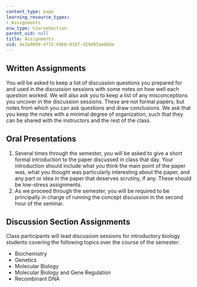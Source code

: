 ```yaml
---
content_type: page
learning_resource_types:
- Assignments
ocw_type: CourseSection
parent_uid: null
title: Assignments
uid: 4e3a9809-d772-69b6-01bf-d29d05ae86be
---
```


Written Assignments
-------------------

You will be asked to keep a list of discussion questions you prepared for and used in the discussion sessions with some notes on how well each question worked. We will also ask you to keep a list of any misconceptions you uncover in the discussion sessions. These are not formal papers, but notes from which you can ask questions and draw conclusions. We ask that you keep the notes with a minimal degree of organization, such that they can be shared with the instructors and the rest of the class.

Oral Presentations
------------------

1.  Several times through the semester, you will be asked to give a short formal introduction to the paper discussed in class that day. Your introduction should include what you think the main point of the paper was, what you thought was particularly interesting about the paper, and any part or idea in the paper that deserves scrutiny, if any. These should be low-stress assignments.
2.  As we proceed through the semester, you will be required to be principally in charge of running the concept discussion in the second hour of the seminar.  
    

Discussion Section Assignments
------------------------------

Class participants will lead discussion sessions for introductory biology students covering the following topics over the course of the semester:

*   Biochemistry
*   Genetics
*   Molecular Biology
*   Molecular Biology and Gene Regulation
*   Recombinant DNA